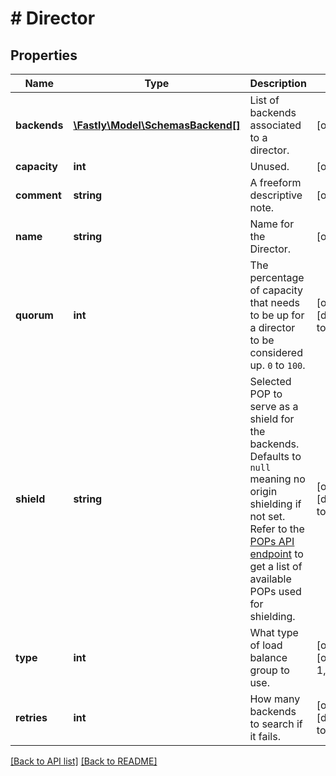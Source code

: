 # # Director

## Properties

Name | Type | Description | Notes
------------ | ------------- | ------------- | -------------
**backends** | [**\Fastly\Model\SchemasBackend[]**](SchemasBackend.md) | List of backends associated to a director. | [optional] 
**capacity** | **int** | Unused. | [optional] 
**comment** | **string** | A freeform descriptive note. | [optional] 
**name** | **string** | Name for the Director. | [optional] 
**quorum** | **int** | The percentage of capacity that needs to be up for a director to be considered up. `0` to `100`. | [optional]  [defaults to 75]
**shield** | **string** | Selected POP to serve as a shield for the backends. Defaults to `null` meaning no origin shielding if not set. Refer to the [POPs API endpoint](/reference/api/utils/pops/) to get a list of available POPs used for shielding. | [optional]  [defaults to 'null']
**type** | **int** | What type of load balance group to use. | [optional]  [one of: 1, 3, 4]
**retries** | **int** | How many backends to search if it fails. | [optional]  [defaults to 5]


[[Back to API list]](../../README.md#endpoints) [[Back to README]](../../README.md)
